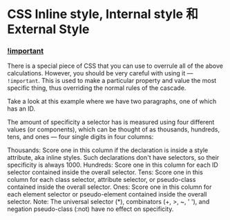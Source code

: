 

# CSS Inline style, Internal style 和 External Style





### [!important](https://developer.mozilla.org/en-US/docs/Learn/CSS/Building_blocks/Cascade_and_inheritance#!important)

There is a special piece of CSS that you can use to overrule all of the above calculations. However, you should be very careful with using it — `!important`. This is used to make a particular property and value the most specific thing, thus overriding the normal rules of the cascade.

Take a look at this example where we have two paragraphs, one of which has an ID.

The amount of specificity a selector has is measured using four different values (or components), which can be thought of as thousands, hundreds, tens, and ones — four single digits in four columns:

Thousands: Score one in this column if the declaration is inside a style attribute, aka inline styles. Such declarations don't have selectors, so their specificity is always 1000.
Hundreds: Score one in this column for each ID selector contained inside the overall selector.
Tens: Score one in this column for each class selector, attribute selector, or pseudo-class contained inside the overall selector.
Ones: Score one in this column for each element selector or pseudo-element contained inside the overall selector.
Note: The universal selector (*), combinators (+, >, ~, ' '), and negation pseudo-class (:not) have no effect on specificity.

